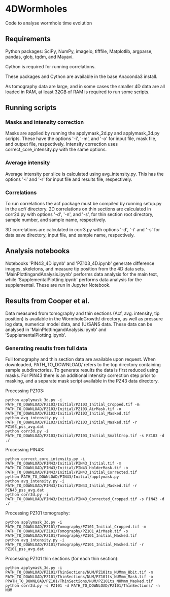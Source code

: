 # 4DWormholes
Code to analyse wormhole time evolution

## Requirements
Python packages:
SciPy,
NumPy,
imageio,
tifffile,
Matplotlib,
argparse,
pandas,
glob,
tqdm,
and Mayavi.

Cython is required for running correlations.

These packages and Cython are available in the base Anaconda3 install.

As tomography data are large, and in some cases the smaller 4D data are all loaded in RAM, at least 32GB of RAM is required to run some scripts.

## Running scripts

### Masks and intensity correction
Masks are applied by running the applymask_2d.py and applymask_3d.py scripts. These have the options '-i', '-m', and '-o' for input file, mask file, and output file, respectively. Intensity correction uses correct_core_intensity.py with the same options.

### Average intensity
Average intensity per slice is calculated using avg_intensity.py. This has the options '-i' and '-r' for input file and results file, respectively.

### Correlations
To run correlations the acf package must be compiled by running setup.py in the acf/ directory. 2D correlations on thin sections are calculated in corr2d.py with options '-d', '-n', and '-s', for thin section root directory, sample number, and sample name, respectively.

3D correlations are calculated in corr3.py with options '-d', '-i' and '-s' for data save directory, input file, and sample name, respectively.

## Analysis notebooks
Notebooks 'PIN43_4D.ipynb' and 'PZ103_4D.ipynb' generate difference images, skeletons, and measure tip position from the 4D data sets. 'MainPlottingandAnalysis.ipynb' performs data analysis for the main text, while 'SupplementalPlotting.ipynb' performs data analysis for the supplemental. These are run in Jupyter Notebook.

## Results from Cooper et al.
Data measured from tomography and thin sections (Acf, avg. intensity, tip position) is available in the WormholeGrowth/ directory, as well as pressure log data, numerical model data, and (U)SANS data. These data can be analysed in 'MainPlottingandAnalysis.ipynb' and 'SupplementalPlotting.ipynb'.

### Generating results from full data
Full tomography and thin section data are available upon request. When downloaded, PATH_TO_DOWNLOAD/ refers to the top directory containing sample subdirectories. To generate results the data is first reduced using masks. For PIN43 there is an additional intensity correction step prior to masking, and a separate mask script available in the PZ43 data directory.

Processing PZ103:
```
python applymask_3d.py -i PATH_TO_DOWNLOAD/PZ103/Initial/PZ103_Initial_Cropped.tif -m PATH_TO_DOWNLOAD/PZ103/Initial/PZ103_AirMask.tif -o PATH_TO_DOWNLOAD/PZ103/Initial/PZ103_Initial_Masked.tif
python avg_intensity.py -i PATH_TO_DOWNLOAD/PZ103/Initial/PZ103_Initial_Masked.tif -r PZ103_pss_avg.dat
python corr3d.py -i PATH_TO_DOWNLOAD/PZ103/Initial/PZ103_Initial_SmallCrop.tif -s PZ103 -d ./
```

Processing PIN43:
```
python correct_core_intensity.py -i PATH_TO_DOWNLOAD/PIN43/Initial/PIN43_Initial.tif -m PATH_TO_DOWNLOAD/PIN43/Initial/PIN43_HolderMask.tif -o PATH_TO_DOWNLOAD/PIN43/Initial/PIN43_Initial_Corrected.tif
python PATH_TO_DOWNLOAD/PIN43/Initial/applymask.py
python avg_intensity.py -i PATH_TO_DOWNLOAD/PIN43/Initial/PIN43_Initial_Masked.tif -r PIN43_pss_avg.dat
python corr3d.py -i PATH_TO_DOWNLOAD/PIN43/Initial/PIN43_Corrected_Cropped.tif -s PIN43 -d ./
```

Processing PZ101 tomography:
```
python applymask_3d.py -i PATH_TO_DOWNLOAD/PZ101/Tomography/PZ101_Initial_Cropped.tif -m PATH_TO_DOWNLOAD/PZ101/Tomography/PZ101_AirMask.tif -o PATH_TO_DOWNLOAD/PZ101/Tomography/PZ101_Initial_Masked.tif
python avg_intensity.py -i PATH_TO_DOWNLOAD/PZ101/Tomography/PZ101_Initial_Masked.tif -r PZ101_pss_avg.dat
```

Processing PZ101 thin sections (for each thin section):
```
python applymask_3d.py -i PATH_TO_DOWNLOAD/PZ101/ThinSections/NUM/PZ101ts_NUMmm_8bit.tif -m PATH_TO_DOWNLOAD/PZ101/ThinSections/NUM/PZ101ts_NUMmm_Mask.tif -o PPATH_TO_DOWNLOAD/PZ101/ThinSections/NUM/PZ101ts_NUMmm_Masked.tif
python corr2d.py -s PZ101 -d PATH_TO_DOWNLOAD/PZ101/ThinSections/ -n NUM
```

